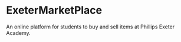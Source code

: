 # ExeterMarketPlace
An online platform for students to buy and sell items at Phillips Exeter Academy. 
